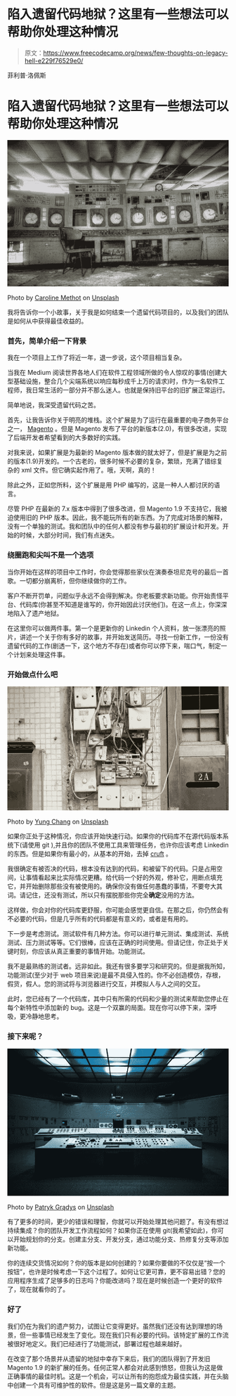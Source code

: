 # 陷入遗留代码地狱？这里有一些想法可以帮助你处理这种情况

> 原文：<https://www.freecodecamp.org/news/few-thoughts-on-legacy-hell-e229f76529e0/>

菲利普·洛佩斯

# 陷入遗留代码地狱？这里有一些想法可以帮助你处理这种情况

![zfY9sWtM7XpUaCnDuAgYxXq4JYVCHsHTMXBK](img/96eabec2f5c74d36bbe6a9b2ae8d7814.png)

Photo by [Caroline Methot](https://unsplash.com/photos/Se7fVNa9IXc?utm_source=unsplash&utm_medium=referral&utm_content=creditCopyText) on [Unsplash](https://unsplash.com/?utm_source=unsplash&utm_medium=referral&utm_content=creditCopyText)

我将告诉你一个小故事，关于我是如何结束一个遗留代码项目的，以及我们的团队是如何从中获得最佳收益的。

### 首先，简单介绍一下背景

我在一个项目上工作了将近一年，退一步说，这个项目相当复杂。

当我在 Medium 阅读世界各地人们在软件工程领域所做的令人惊叹的事情(创建大型基础设施，整合几个尖端系统以响应每秒成千上万的请求)时，作为一名软件工程师，我日常生活的一部分并不那么迷人。也就是保持旧平台的旧扩展正常运行。

简单地说，我深受遗留代码之苦。

首先，让我告诉你关于明亮的堆栈。这个扩展是为了运行在最重要的电子商务平台之一， [Magento](https://magento.com/) 。但是 Magento 发布了平台的新版本(2.0)，有很多改进，实现了后端开发者希望看到的大多数好的实践。

对我来说，如果扩展是为最新的 Magento 版本做的就太好了，但是扩展是为之前的版本(1.9)开发的。一个古老的，很多时候不必要的复杂，繁琐，充满了错综复杂的 xml 文件。但它确实起作用了。哦，天啊，真的！

除此之外，正如您所料，这个扩展是用 PHP 编写的，这是一种人人都讨厌的语言。

尽管 PHP 在最新的 7.x 版本中得到了很多改进，但 Magento 1.9 不支持它，我被迫使用旧的 PHP 版本。因此，我不能玩所有的新东西。为了完成对场景的解释，没有一个单独的测试。我和团队中的任何人都没有参与最初的扩展设计和开发。开始的时候，大部分时间，我们有点迷失。

### 绕圈跑和尖叫不是一个选项

当你开始在这样的项目中工作时，你会觉得那些家伙在演奏泰坦尼克号的最后一首歌。一切都分崩离析，但你继续做你的工作。

客户不断开罚单，问题似乎永远不会得到解决。你老板要求新功能。你开始责怪平台、代码库(你甚至不知道是谁写的，你开始因此讨厌他们)。在这一点上，你深深地陷入了遗产地狱。

在这里你可以做两件事。第一个是更新你的 Linkedin 个人资料，放一张漂亮的照片，讲述一个关于你有多好的故事，并开始发送简历。寻找一份新工作，一份没有遗留代码的工作(剧透一下，这个地方不存在)或者你可以停下来，喘口气，制定一个计划来处理这件事。

### 开始做点什么吧

![jxhrSA2A9s8felRM-frky-yPewds0lZFA3R7](img/84b7d768431348a2989edd9b74a928bf.png)

Photo by [Yung Chang](https://unsplash.com/photos/qAShc5SV83M?utm_source=unsplash&utm_medium=referral&utm_content=creditCopyText) on [Unsplash](https://unsplash.com/?utm_source=unsplash&utm_medium=referral&utm_content=creditCopyText)

如果你正处于这种情况，你应该开始快速行动。如果你的代码库不在源代码版本系统下(请使用 git ),并且你的团队不使用工具来管理任务，也许你应该考虑 Linkedin 的东西。但是如果你有最小的，从基本的开始，去掉 [cruft](https://www.techopedia.com/definition/15410/cruft) 。

我很确定有被否决的代码，根本没有达到的代码，和被留下的代码。只是占用空间，让事情看起来比实际情况更糟。给代码一个好的外观，修补它，用断点填充它，并开始删除那些没有被使用的。确保你没有做任何愚蠢的事情，不要夸大其词。请记住，还没有测试，所以只有摆脱那些你完全**确定**没用的方法。

这样做，你会对你的代码库更舒服，你可能会感觉更自信。在那之后，你仍然会有不必要的代码，但是几乎所有的代码都是有意义的，或者是有用的。

下一步是考虑测试。测试软件有几种方法。你可以进行单元测试、集成测试、系统测试、压力测试等等。它们很棒，应该在正确的时间使用。但请记住，你正处于关键时刻，你应该从真正重要的事情开始。功能测试。

我不是最熟练的测试者。远非如此。我还有很多要学习和研究的。但是据我所知，功能测试(至少对于 web 项目来说)是最不具侵入性的。你不必创造模仿，存根，假货，假人。您的测试将与浏览器进行交互，并模拟人与人之间的交互。

此时，您已经有了一个代码库，其中只有所需的代码和少量的测试来帮助您停止在每个新特性中添加新的 bug。这是一个双赢的局面。现在你可以停下来，深呼吸，更冷静地思考。

### 接下来呢？

![6R3e-PyHQpIrCFWPlPpxLYGtp3X3Za7Xv5pn](img/bc7f9f04abe2273c2ad43b755d9c6687.png)

Photo by [Patryk Grądys](https://unsplash.com/photos/4pPzKfd6BEg?utm_source=unsplash&utm_medium=referral&utm_content=creditCopyText) on [Unsplash](https://unsplash.com/?utm_source=unsplash&utm_medium=referral&utm_content=creditCopyText)

有了更多的时间，更少的错误和理智，你就可以开始处理其他问题了。有没有想过持续集成？你的团队开发工作流程如何？如果你正在使用 git(我希望如此)，你可以开始规划你的分支。创建主分支、开发分支，通过功能分支、热修复分支等添加新功能。

你的连续交货情况如何？你的版本是如何创建的？如果你要做的不仅仅是“按一个按钮”，也许是时候考虑一下这个过程了。如何让它更可靠，更不容易出错？您的应用程序生成了足够多的日志吗？你能改进吗？现在是时候创造一个更好的软件了，现在就看你的了。

### 好了

我们仍在为我们的遗产努力，试图让它变得更好。虽然我们还没有达到理想的场景，但一些事情已经发生了变化。现在我们只有必要的代码。该特定扩展的工作流被很好地定义。我们已经进行了功能测试，部署过程也越来越好。

在改变了那个场景并从遗留的地狱中幸存下来后，我们的团队得到了开发旧 Magento 1.9 的新扩展的任务。任何正常人都会对此感到愤怒，但我认为这是做正确事情的最佳时机。这是一个机会，可以让所有的抱怨成为最佳实践，并在头脑中创建一个具有可维护性的软件。但是这是另一篇文章的主题。